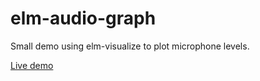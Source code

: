 # elm-audio-graph

Small demo using elm-visualize to plot microphone levels.

[Live demo](https://ludvigsen.github.io/elm-audio-graph/)
